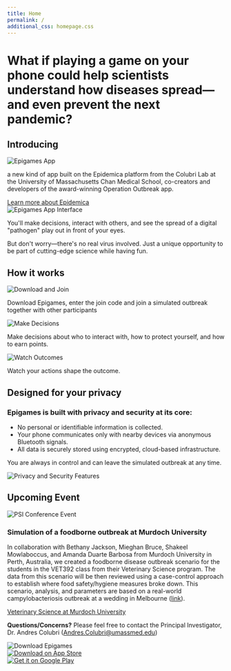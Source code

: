 ```yaml
---
title: Home
permalink: /
additional_css: homepage.css
---
```


<div class="hero-title">
  <h1>What if playing a game on your phone could <span class="highlight-text">help scientists understand how diseases spread</span>—and even prevent the next pandemic?</h1>
</div>

<div class="main-sections-wrapper">
<div class="introducing-section">
  <div class="introducing-content">
    <h2>Introducing</h2>
    <div class="epigames-showcase">
      <img src="/assets/images/epigames.png" alt="Epigames App" class="epigames-image">
      <p class="epigames-description">a new kind of app built on the Epidemica platform from the Colubri Lab at the University of Massachusetts Chan Medical School, co-creators and developers of the award-winning Operation Outbreak app.</p>
      <a href="/about" class="learn-more-btn">Learn more about Epidemica</a>
    </div>
  </div>
</div>

<div class="gameplay-section">
  <div class="gameplay-container">
    <div class="gameplay-image">
      <img src="/assets/images/epigames-app.webp" alt="Epigames App Interface" class="app-interface-image">
    </div>
    <div class="gameplay-text">
      <p class="gameplay-main">You'll make decisions, interact with others, and see the spread of a digital "pathogen" play out in front of your eyes.</p>
      <p class="gameplay-sub">But don't worry—there's no real virus involved. Just a unique opportunity to be part of cutting-edge science while having fun.</p>
    </div>
  </div>
</div>

<div class="how-it-works-section">
  <h2>How it works</h2>
  <div class="steps-container">
    <div class="step">
      <img src="/assets/images/epigames-how-1.png" alt="Download and Join" class="step-image">
      <p>Download Epigames, enter the join code and join a simulated outbreak together with other participants</p>
    </div>
    <div class="step">
      <img src="/assets/images/epigames-how-2.png" alt="Make Decisions" class="step-image">
      <p>Make decisions about who to interact with, how to protect yourself, and how to earn points.</p>
    </div>
    <div class="step">
      <img src="/assets/images/epigames-how-3.png" alt="Watch Outcomes" class="step-image">
      <p>Watch your actions shape the outcome.</p>
    </div>
  </div>
</div>
</div>

<div class="privacy-section">
  <div class="privacy-container">
    <div class="privacy-content">
      <h2>Designed for your privacy</h2>
      <h3>Epigames is built with privacy and security at its core:</h3>
      <ul class="privacy-list">
        <li>No personal or identifiable information is collected.</li>
        <li>Your phone communicates only with nearby devices via anonymous Bluetooth signals.</li>
        <li>All data is securely stored using encrypted, cloud-based infrastructure.</li>
      </ul>
      <p class="privacy-control">You are always in control and can leave the simulated outbreak at any time.</p>
    </div>
    <div class="privacy-image">
      <img src="/assets/images/epigames-privacy.png" alt="Privacy and Security Features" class="privacy-illustration">
    </div>
  </div>
</div>

<div class="upcoming-event-section">
  <h2>Upcoming Event</h2>
  <div class="event-container">
    <div class="event-image">
      <img src="/assets/images/epigames-mu.webp" alt="PSI Conference Event" class="psi-illustration">
    </div>
    <div class="event-content">
      <h3>Simulation of a foodborne outbreak at Murdoch University</h3>
      <p>In collaboration with Bethany Jackson, Mieghan Bruce, Shakeel Mowlaboccus, and Amanda Duarte Barbosa from Murdoch University in Perth, Australia, we created a foodborne disease outbreak scenario for the students in the VET392 class from their Veterinary Science program. The data from this scenario will be then reviewed using a case-control approach to establish where food safety/hygiene measures broke down. This scenario, analysis, and parameters are based on a real-world campylobacteriosis outbreak at a wedding in Melbourne (<a href="https://www1.health.gov.au/internet/main/publishing.nsf/Content/458DD8840E8C9332CA25891F0015C89D/$File/a_foodborne_outbreak_of_campylobacteriosis_at_a_wedding__melbourne_australia_2022.pdf" target="_blank">link</a>).</p>
      <a href="https://www.murdoch.edu.au/study/courses/study-areas/veterinary-science" class="event-btn" target="_blank">Veterinary Science at Murdoch University</a>
    </div>
  </div>
</div>

<div class="contact-section">
  <p class="contact-info"><strong>Questions/Concerns?</strong> Please feel free to contact the Principal Investigator, Dr. Andres Colubri (<a href="mailto:Andres.Colubri@umassmed.edu">Andres.Colubri@umassmed.edu</a>)</p>
</div>

<div class="cta-section">
  <div class="download-container">
    <div class="download-left">
      <img src="/assets/images/epigames-download.png" alt="Download Epigames" class="download-image">
    </div>
    <div class="download-right">
      <div class="qr-codes">
        <div class="qr-code-item">
          <a href="https://apps.apple.com/us/app/epigames/id6459734012" target="_blank" rel="noopener noreferrer">
            <img src="/assets/images/app-store-qr.png" alt="Download on App Store" class="qr-code">
          </a>
        </div>
        <div class="qr-code-item">
          <a href="https://play.google.com/store/apps/details?id=info.epidemica.epigamez&hl=en_CA" target="_blank" rel="noopener noreferrer">
            <img src="/assets/images/google-play-qr.png" alt="Get it on Google Play" class="qr-code">
          </a>
        </div>
      </div>
    </div>
  </div>
</div>
